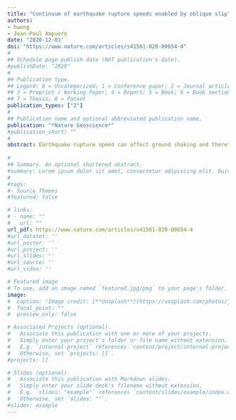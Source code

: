 ```yaml
---
title: "Continuum of earthquake rupture speeds enabled by oblique slip"
authors:
- hweng
- Jean-Paul Ampuero
date: "2020-12-01"
doi: "https://www.nature.com/articles/s41561-020-00654-4"
#
## Schedule page publish date (NOT publication's date).
#publishDate: "2020"
#
## Publication type.
## Legend: 0 = Uncategorized; 1 = Conference paper; 2 = Journal article;
## 3 = Preprint / Working Paper; 4 = Report; 5 = Book; 6 = Book section;
## 7 = Thesis; 8 = Patent
publication_types: ["2"]
#
## Publication name and optional abbreviated publication name.
publication: "*Nature Geoscience*"
#publication_short: ""
#
abstract: Earthquake rupture speed can affect ground shaking and therefore seismic hazard. Seismological observations show that large earthquakes span a continuum of rupture speeds, from slower than Rayleigh waves up to P-wave speed, and include speeds that are predicted to be unstable by two-dimensional theory. This discrepancy between observations and theory has not yet been reconciled by a quantitative model. Here we present numerical simulations that show that long ruptures with oblique slip (both strike-slip and dip-slip components) can propagate steadily at various speeds, including those previously suggested to be unstable. The obliqueness of slip and the ratio of fracture energy to static energy release rate primarily control the propagation speed of long ruptures. We find that the effects of these controls on rupture speed can be predicted by extending the three-dimensional theory of fracture mechanics to long ruptures with oblique slip. This model advances our ability to interpret supershear earthquakes, to constrain the energy ratio of faults based on observed rupture speed and rake angle, and to relate the potential rupture speed and size of future earthquakes to the observed slip deficit along faults.
 
#
## Summary. An optional shortened abstract.
#summary: Lorem ipsum dolor sit amet, consectetur adipiscing elit. Duis posuere tellus ac convallis placerat. Proin tincidunt magna sed ex sollicitudin condimentum.
#
#tags:
#- Source Themes
#featured: false

# links:
# - name: ""
#   url: ""
url_pdf: https://www.nature.com/articles/s41561-020-00654-4
#url_dataset: ''
#url_poster: ''
#url_project: ''
#url_slides: ''
#url_source: ''
#url_video: ''

# Featured image
# To use, add an image named `featured.jpg/png` to your page's folder. 
image:
#  caption: 'Image credit: [**Unsplash**](https://unsplash.com/photos/jdD8gXaTZsc)'
#  focal_point: ""
#  preview_only: false

# Associated Projects (optional).
#   Associate this publication with one or more of your projects.
#   Simply enter your project's folder or file name without extension.
#   E.g. `internal-project` references `content/project/internal-project/index.md`.
#   Otherwise, set `projects: []`.
#projects: []

# Slides (optional).
#   Associate this publication with Markdown slides.
#   Simply enter your slide deck's filename without extension.
#   E.g. `slides: "example"` references `content/slides/example/index.md`.
#   Otherwise, set `slides: ""`.
#slides: example
---
```

